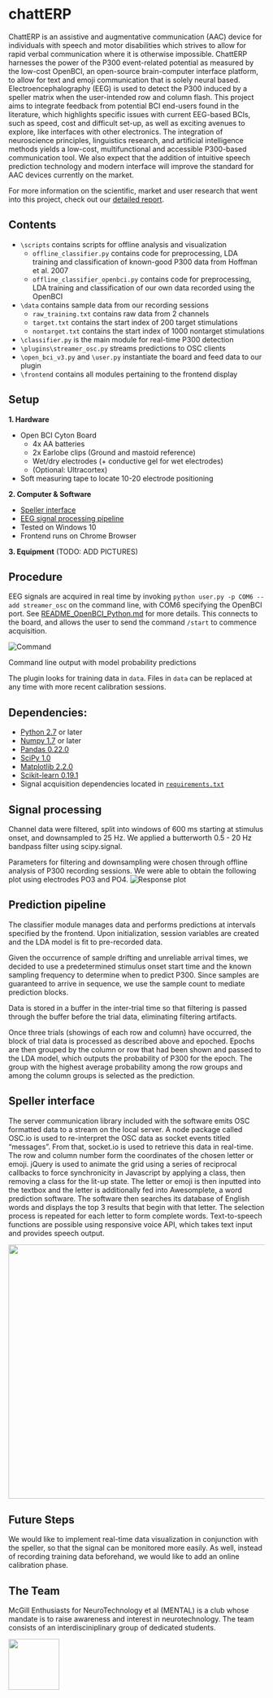 
# chattERP

ChattERP is an assistive and augmentative communication (AAC) device for individuals with speech and motor disabilities which strives to allow for rapid verbal communication where it is otherwise impossible. ChattERP harnesses the power of the P300 event-related potential as measured by the low-cost OpenBCI, an open-source brain-computer interface platform, to allow for text and emoji communication that is solely neural based. Electroencephalography (EEG) is used to detect the P300 induced by a speller matrix when the user-intended row and column flash. This project aims to integrate feedback from potential BCI end-users found in the literature, which highlights specific issues with current EEG-based BCIs, such as speed, cost and difficult set-up, as well as exciting avenues to explore, like interfaces with other electronics. The integration of neuroscience principles, linguistics research, and artificial intelligence methods yields a low-cost, multifunctional and accessible P300-based communication tool. We also expect that the addition of intuitive speech prediction technology and modern interface will improve the standard for AAC devices currently on the market.

For more information on the scientific, market and user research that went into this project, check out our [detailed report](https://github.com/io0/NeuroTechX-McGill-Backend/blob/master/ResearchReport.md).

## Contents
- `\scripts` contains scripts for offline analysis and visualization
	- `offline_classifier.py` contains code for preprocessing, LDA training and classification of known-good P300 data from Hoffman et al. 2007
	- `offline_classifier_openbci.py` contains code for preprocessing, LDA training and classification of our own data recorded using the OpenBCI
- `\data` contains sample data from our recording sessions
	- `raw_training.txt` contains raw data from 2 channels
	- `target.txt` contains the start index of 200 target stimulations
	- `nontarget.txt` contains the start index of 1000 nontarget stimulations
- `\classifier.py` is the main module for real-time P300 detection
- `\plugins\streamer_osc.py` streams predictions to OSC clients
- `\open_bci_v3.py` and `\user.py` instantiate the board and feed data to our plugin
- `\frontend` contains all modules pertaining to the frontend display

## Setup
**1. Hardware**
   - Open BCI Cyton Board
      - 4x AA batteries 
      - 2x Earlobe clips (Ground and mastoid reference) 
      - Wet/dry electrodes (+ conductive gel for wet electrodes)   
      - (Optional: Ultracortex)   
   - Soft measuring tape to locate 10-20 electrode positioning

**2. Computer & Software**
   - [Speller interface](https://github.com/io0/NeuroTechX-McGill/blob/master/frontend/README_frontend.md)
   - [EEG signal processing pipeline](https://github.com/io0/NeuroTechX-McGill/blob/master/classifier.py)
   - Tested on Windows 10
   - Frontend runs on Chrome Browser
   
**3. Equipment**
(TODO: ADD PICTURES)

## Procedure
EEG signals are acquired in real time by invoking `python user.py -p COM6 --add streamer_osc` on the command line, with COM6 specifying the OpenBCI port. See [README_OpenBCI_Python.md](https://github.com/io0/NeuroTechX-McGill/blob/master/README_OpenBCI_Python.md) for more details. This connects to the board, and allows the user to send the command `/start` to commence acquisition.

![Command](/figures/plugin_activation.png)

Command line output with model probability predictions

The plugin looks for training data in `data`. Files in `data` can be replaced at any time with more recent calibration sessions.

## Dependencies:

* [Python 2.7](https://www.python.org/download/releases/2.7/) or later
* [Numpy 1.7](http://www.numpy.org/) or later
* [Pandas 0.22.0](https://pandas.pydata.org/)
* [SciPy 1.0](https://www.scipy.org/)
* [Matplotlib 2.2.0](https://matplotlib.org/)
* [Scikit-learn 0.19.1](http://scikit-learn.org/stable/)
* Signal acquisition dependencies located in [`requirements.txt`](https://github.com/io0/NeuroTechX-McGill/blob/master/requirements.txt)

## Signal processing
Channel data were filtered, split into windows of 600 ms starting at stimulus onset, and downsampled to 25 Hz. We applied a butterworth 0.5 - 20 Hz bandpass filter using scipy.signal.

Parameters for filtering and downsampling were chosen through offline analysis of P300 recording sessions. We were able to obtain the following plot using electrodes PO3 and PO4.
![Response plot](/figures/avg_response.png)

## Prediction pipeline
The classifier module manages data and performs predictions at intervals specified by the frontend. Upon initialization, session variables are created and the LDA model is fit to pre-recorded data.

Given the occurrence of sample drifting and unreliable arrival times, we decided to use a predetermined stimulus onset start time and the known sampling frequency to determine when to predict P300. Since samples are guaranteed to arrive in sequence, we use the sample count to mediate prediction blocks. 

Data is stored in a buffer in the inter-trial time so that filtering is passed through the buffer before the trial data, eliminating filtering artifacts.

Once three trials (showings of each row and column) have occurred, the block of trial data is processed as described above and epoched. Epochs are then grouped by the column or row that had been shown and passed to the LDA model, which outputs the probability of P300 for the epoch. The group with the highest average probability among the row groups and among the column groups is selected as the prediction.

## Speller interface
The server communication library included with the software emits OSC formatted data to a stream on the local server. A node package called OSC.io is used to re-interpret the OSC data as socket events titled “messages”. From that, socket.io is used to retrieve this data in real-time. The row and column number form the coordinates of the chosen letter or emoji. jQuery is used to animate the grid using a series of reciprocal callbacks to force synchronicity in Javascript by applying a class, then removing a class for the lit-up state. The letter or emoji is then inputted into the textbox and the letter is additionally fed into Awesomplete, a word prediction software. The software then searches its database of English words and displays the top 3 results that begin with that letter. The selection process is repeated for each letter to form complete words. Text-to-speech functions are possible using responsive voice API, which takes text input and provides speech output.


<img src="https://media.giphy.com/media/1BhDpEtftozn6M0naw/giphy.gif" width="1000" height="500">

## Future Steps
We would like to implement real-time data visualization in conjunction with the speller, so that the signal can be monitored more easily. As well, instead of recording training data beforehand, we would like to add an online calibration phase.

## The Team
McGill Enthusiasts for NeuroTechnology et al (MENTAL) is a club whose mandate is to raise awareness and interest in neurotechnology.
The team consists of an interdisciniplinary group of dedicated students.

<img src="https://github.com/io0/NeuroTechX-McGill/blob/master/MENTAL_logo.png" width="100" height="100">

